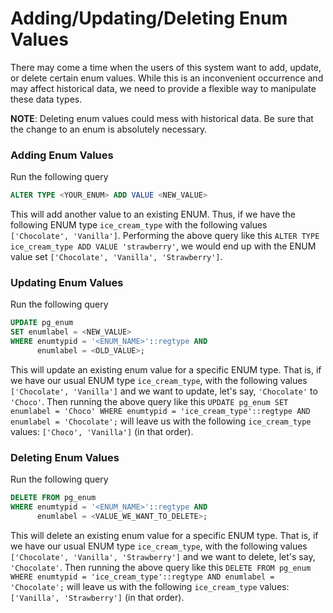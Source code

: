 Adding/Updating/Deleting Enum Values
=====================================
There may come a time when the users of this system want to add, update, or delete certain enum values. While this is an inconvenient occurrence and may affect historical data, we need to provide a flexible way to manipulate these data types.

**NOTE**: Deleting enum values could mess with historical data. Be sure that the change to an enum is absolutely necessary.

### Adding Enum Values
Run the following query
```SQL
ALTER TYPE <YOUR_ENUM> ADD VALUE <NEW_VALUE>
```
This will add another value to an existing ENUM. Thus, if we have the following ENUM type `ice_cream_type` with the following values `['Chocolate', 'Vanilla']`. Performing the above query like this `ALTER TYPE ice_cream_type ADD VALUE 'strawberry'`, we would end up with the ENUM value set `['Chocolate', 'Vanilla', 'Strawberry']`.

### Updating Enum Values
Run the following query
```SQL
UPDATE pg_enum
SET enumlabel = <NEW_VALUE>
WHERE enumtypid = '<ENUM_NAME>'::regtype AND
      enumlabel = <OLD_VALUE>;
```
This will update an existing enum value for a specific ENUM type. That is, if we have our usual ENUM type `ice_cream_type`, with the following values `['Chocolate', 'Vanilla']` and we want to update, let's say, `'Chocolate'` to `'Choco'`. Then running the above query like this `UPDATE pg_enum
SET enumlabel = 'Choco' WHERE enumtypid = 'ice_cream_type'::regtype AND enumlabel = 'Chocolate';` will leave us with the following `ice_cream_type` values: `['Choco', 'Vanilla']` (in that order).

### Deleting Enum Values
Run the following query
```SQL
DELETE FROM pg_enum
WHERE enumtypid = '<ENUM_NAME>'::regtype AND
      enumlabel = <VALUE_WE_WANT_TO_DELETE>;
```
This will delete an existing enum value for a specific ENUM type. That is, if we have our usual ENUM type `ice_cream_type`, with the following values `['Chocolate', 'Vanilla', 'Strawberry']` and we want to delete, let's say, `'Chocolate'`. Then running the above query like this `DELETE FROM pg_enum
WHERE enumtypid = 'ice_cream_type'::regtype AND enumlabel = 'Chocolate';` will leave us with the following `ice_cream_type` values: `['Vanilla', 'Strawberry']` (in that order).
